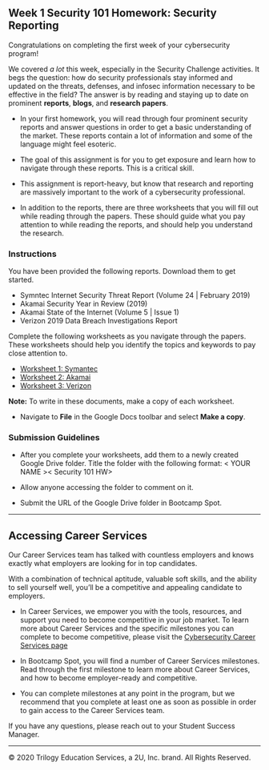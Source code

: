 ## Week 1 Security 101 Homework: Security Reporting

Congratulations on completing the first week of your cybersecurity program!

We covered _a lot_ this week, especially in the Security Challenge activities. It begs the question: how do security professionals stay informed and updated on the threats, defenses, and infosec information necessary to be effective in the field? The answer is by reading and staying up to date on prominent **reports**, **blogs**, and **research papers**.

- In your first homework, you will read through four prominent security reports and answer questions in order to get a basic understanding of the market. These reports contain a lot of information and some of the language might feel esoteric. 

- The goal of this assignment is for you to get exposure and learn how to navigate through these reports. This is a critical skill. 

- This assignment is report-heavy, but know that research and reporting are massively important to the work of a cybersecurity professional. 

- In addition to the reports, there are three worksheets that you will fill out while reading through the papers. These should guide what you pay attention to while reading the reports, and should help you understand the research. 

### Instructions

You have been provided the following reports. Download them to get started.  

* Symntec Internet Security Threat Report (Volume 24 | February 2019) 
* Akamai Security Year in Review (2019) 
* Akamai State of the Internet  (Volume 5 | Issue 1)
* Verizon 2019 Data Breach Investigations Report 

Complete the following worksheets as you navigate through the papers. These worksheets should help you identify the topics and keywords to pay close attention to. 

* [Worksheet 1: Symantec](https://docs.google.com/document/d/1tpKTcJnRFOWE8LHPluA25c74By3idVl9afnOdsrnNxc) 
* [Worksheet 2: Akamai](https://docs.google.com/document/d/11LmzhG56YFvNB0Xj9N1nWS3NoNDpaL3HX4AejcTD1fY) 
* [Worksheet 3: Verizon](https://docs.google.com/document/d/1mCofkfWShQFqyS0U5tBy9lGT8fVOMsCfF8Gl24XoiPE)

**Note:** To write in these documents, make a copy of each worksheet. 

- Navigate to **File** in the Google Docs toolbar and select **Make a copy**.

### Submission Guidelines

* After you complete your worksheets, add them to a newly created Google Drive folder. Title the folder with the following format: < YOUR NAME >< Security 101 HW> 

* Allow anyone accessing the folder to comment on it. 

* Submit the URL of the Google Drive folder in Bootcamp Spot.

---

## Accessing Career Services

Our Career Services team has talked with countless employers and knows exactly what employers are looking for in top candidates.  

With a combination of technical aptitude, valuable soft skills, and the ability to sell yourself well, you’ll be a competitive and appealing candidate to employers.

- In Career Services, we empower you with the tools, resources, and support you need to become competitive in your job market. To learn more about Career Services and the specific milestones you can complete to become competitive, please visit the [Cybersecurity Career Services page](https://mycareerspot.org/cyberlibrary)


- In Bootcamp Spot, you will find a number of Career Services milestones. Read through the first milestone to learn more about Career Services, and how to become employer-ready and competitive. 

- You can complete milestones at any point in the program, but we recommend that you complete at least one as soon as possible in order to gain access to the Career Services team. 

If you have any questions, please reach out to your Student Success Manager.

----

© 2020 Trilogy Education Services, a 2U, Inc. brand. All Rights Reserved.


